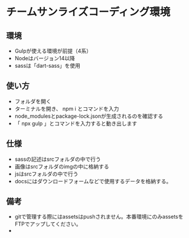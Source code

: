 # チームサンライズコーディング環境

## 環境
- Gulpが使える環境が前提（4系）
- Nodeはバージョン14以降
- sassは「dart-sass」を使用

## 使い方
- フォルダを開く
- ターミナルを開き、 npm i とコマンドを入力
- node_modulesとpackage-lock.jsonが生成されるのを確認する
- 「 npx gulp 」とコマンドを入力すると動き出します

## 仕様
- sassの記述はsrcフォルダの中で行う
- 画像はsrcフォルダのimgの中に格納する
- jsはsrcフォルダの中で行う
- docsにはダウンロードフォームなどで使用するデータを格納する。

## 備考
- gitで管理する際にはassetsはpushされません。本番環境にのみassetsをFTPでアップしてください。
- 
